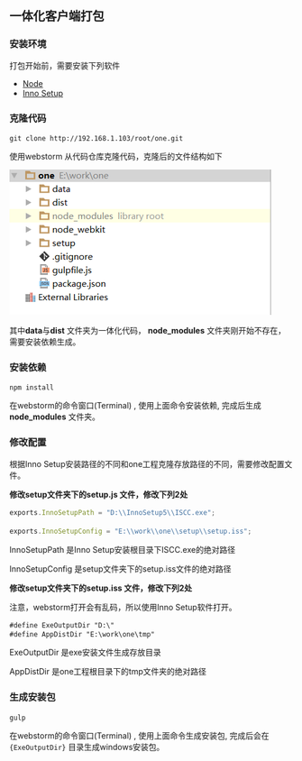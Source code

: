 ## 一体化客户端打包

### 安装环境

打包开始前，需要安装下列软件

* [Node](ftp://192.168.1.168/%BF%CD%BB%A7%B6%CB/%B4%F2%B0%FC/innosetup5505.exe)
* [Inno Setup](ftp://192.168.1.168/%BF%CD%BB%A7%B6%CB/%B4%F2%B0%FC/node-v4.4.5-x64.msi)

### 克隆代码

```shell
git clone http://192.168.1.103/root/one.git
```

使用webstorm 从代码仓库克隆代码，克隆后的文件结构如下

![](pic/p1.png)

其中**data**与**dist** 文件夹为一体化代码， **node_modules** 文件夹刚开始不存在，需要安装依赖生成。

### 安装依赖

```shell
npm install
```

在webstorm的命令窗口(Terminal) , 使用上面命令安装依赖, 完成后生成**node_modules** 文件夹。

### 修改配置

根据Inno Setup安装路径的不同和one工程克隆存放路径的不同，需要修改配置文件。

**修改setup文件夹下的setup.js 文件，修改下列2处**

```javascript
exports.InnoSetupPath = "D:\\InnoSetup5\\ISCC.exe";

exports.InnoSetupConfig = "E:\\work\\one\\setup\\setup.iss";
```

InnoSetupPath 是Inno Setup安装根目录下ISCC.exe的绝对路径

InnoSetupConfig 是setup文件夹下的setup.iss文件的绝对路径

**修改setup文件夹下的setup.iss 文件，修改下列2处**

注意，webstorm打开会有乱码，所以使用Inno Setup软件打开。

```shell
#define ExeOutputDir "D:\"
#define AppDistDir "E:\work\one\tmp"
```

ExeOutputDir 是exe安装文件生成存放目录

AppDistDir 是one工程根目录下的tmp文件夹的绝对路径

### 生成安装包

```shell
gulp
```

在webstorm的命令窗口(Terminal) , 使用上面命令生成安装包, 完成后会在`{ExeOutputDir}` 目录生成windows安装包。




###  





